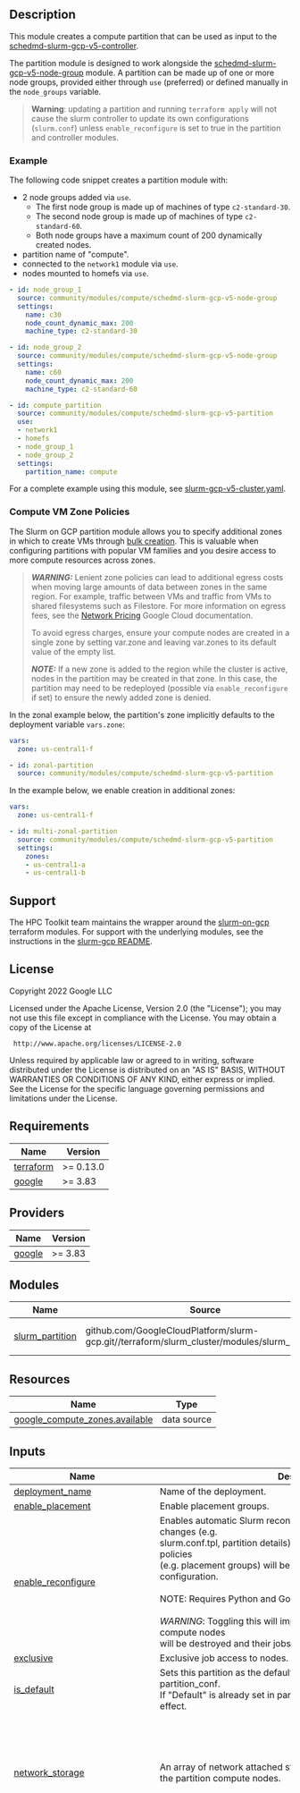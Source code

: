 ## Description

This module creates a compute partition that can be used as input to the
[schedmd-slurm-gcp-v5-controller](../../scheduler/schedmd-slurm-gcp-v5-controller/README.md).

The partition module is designed to work alongside the
[schedmd-slurm-gcp-v5-node-group](../schedmd-slurm-gcp-v5-node-group/README.md)
module. A partition can be made up of one or
more node groups, provided either through `use` (preferred) or defined manually
in the `node_groups` variable.

> **Warning**: updating a partition and running `terraform apply` will not cause
> the slurm controller to update its own configurations (`slurm.conf`) unless
> `enable_reconfigure` is set to true in the partition and controller modules.

### Example

The following code snippet creates a partition module with:

* 2 node groups added via `use`.
  * The first node group is made up of machines of type `c2-standard-30`.
  * The second node group is made up of machines of type `c2-standard-60`.
  * Both node groups have a maximum count of 200 dynamically created nodes.
* partition name of "compute".
* connected to the `network1` module via `use`.
* nodes mounted to homefs via `use`.

```yaml
- id: node_group_1
  source: community/modules/compute/schedmd-slurm-gcp-v5-node-group
  settings:
    name: c30
    node_count_dynamic_max: 200
    machine_type: c2-standard-30

- id: node_group_2
  source: community/modules/compute/schedmd-slurm-gcp-v5-node-group
  settings:
    name: c60
    node_count_dynamic_max: 200
    machine_type: c2-standard-60

- id: compute_partition
  source: community/modules/compute/schedmd-slurm-gcp-v5-partition
  use:
  - network1
  - homefs
  - node_group_1
  - node_group_2
  settings:
    partition_name: compute
```

For a complete example using this module, see
[slurm-gcp-v5-cluster.yaml](../../../examples/slurm-gcp-v5-cluster.yaml).

### Compute VM Zone Policies

The Slurm on GCP partition module allows you to specify additional zones in
which to create VMs through [bulk creation][bulk]. This is valuable when
configuring partitions with popular VM families and you desire access to
more compute resources across zones.

[bulk]: https://cloud.google.com/compute/docs/instances/multiple/about-bulk-creation
[networkpricing]: https://cloud.google.com/vpc/network-pricing

> **_WARNING:_** Lenient zone policies can lead to additional egress costs when
> moving large amounts of data between zones in the same region. For example,
> traffic between VMs and traffic from VMs to shared filesystems such as
> Filestore. For more information on egress fees, see the
> [Network Pricing][networkpricing] Google Cloud documentation.
>
> To avoid egress charges, ensure your compute nodes are created in a single
> zone by setting var.zone and leaving var.zones to its default value of the
> empty list.
>
> **_NOTE:_** If a new zone is added to the region while the cluster is active,
> nodes in the partition may be created in that zone. In this case, the
> partition may need to be redeployed (possible via `enable_reconfigure` if set)
> to ensure the newly added zone is denied.

In the zonal example below, the partition's zone implicitly defaults to the
deployment variable `vars.zone`:

```yaml
vars:
  zone: us-central1-f

- id: zonal-partition
  source: community/modules/compute/schedmd-slurm-gcp-v5-partition
```

In the example below, we enable creation in additional zones:

```yaml
vars:
  zone: us-central1-f

- id: multi-zonal-partition
  source: community/modules/compute/schedmd-slurm-gcp-v5-partition
  settings:
    zones:
    - us-central1-a
    - us-central1-b
```

## Support

The HPC Toolkit team maintains the wrapper around the [slurm-on-gcp] terraform
modules. For support with the underlying modules, see the instructions in the
[slurm-gcp README][slurm-gcp-readme].

[slurm-on-gcp]: https://github.com/GoogleCloudPlatform/slurm-gcp
[slurm-gcp-readme]: https://github.com/GoogleCloudPlatform/slurm-gcp#slurm-on-google-cloud-platform

## License
<!-- BEGINNING OF PRE-COMMIT-TERRAFORM DOCS HOOK -->
Copyright 2022 Google LLC

Licensed under the Apache License, Version 2.0 (the "License");
you may not use this file except in compliance with the License.
You may obtain a copy of the License at

     http://www.apache.org/licenses/LICENSE-2.0

Unless required by applicable law or agreed to in writing, software
distributed under the License is distributed on an "AS IS" BASIS,
WITHOUT WARRANTIES OR CONDITIONS OF ANY KIND, either express or implied.
See the License for the specific language governing permissions and
limitations under the License.

## Requirements

| Name | Version |
|------|---------|
| <a name="requirement_terraform"></a> [terraform](#requirement\_terraform) | >= 0.13.0 |
| <a name="requirement_google"></a> [google](#requirement\_google) | >= 3.83 |

## Providers

| Name | Version |
|------|---------|
| <a name="provider_google"></a> [google](#provider\_google) | >= 3.83 |

## Modules

| Name | Source | Version |
|------|--------|---------|
| <a name="module_slurm_partition"></a> [slurm\_partition](#module\_slurm\_partition) | github.com/GoogleCloudPlatform/slurm-gcp.git//terraform/slurm_cluster/modules/slurm_partition | v5-test-wo-gethostbyname-fix |

## Resources

| Name | Type |
|------|------|
| [google_compute_zones.available](https://registry.terraform.io/providers/hashicorp/google/latest/docs/data-sources/compute_zones) | data source |

## Inputs

| Name | Description | Type | Default | Required |
|------|-------------|------|---------|:--------:|
| <a name="input_deployment_name"></a> [deployment\_name](#input\_deployment\_name) | Name of the deployment. | `string` | n/a | yes |
| <a name="input_enable_placement"></a> [enable\_placement](#input\_enable\_placement) | Enable placement groups. | `bool` | `true` | no |
| <a name="input_enable_reconfigure"></a> [enable\_reconfigure](#input\_enable\_reconfigure) | Enables automatic Slurm reconfigure on when Slurm configuration changes (e.g.<br>slurm.conf.tpl, partition details). Compute instances and resource policies<br>(e.g. placement groups) will be destroyed to align with new configuration.<br><br>NOTE: Requires Python and Google Pub/Sub API.<br><br>*WARNING*: Toggling this will impact the running workload. Deployed compute nodes<br>will be destroyed and their jobs will be requeued. | `bool` | `false` | no |
| <a name="input_exclusive"></a> [exclusive](#input\_exclusive) | Exclusive job access to nodes. | `bool` | `true` | no |
| <a name="input_is_default"></a> [is\_default](#input\_is\_default) | Sets this partition as the default partition by updating the partition\_conf.<br>If "Default" is already set in partition\_conf, this variable will have no effect. | `bool` | `false` | no |
| <a name="input_network_storage"></a> [network\_storage](#input\_network\_storage) | An array of network attached storage mounts to be configured on the partition compute nodes. | <pre>list(object({<br>    server_ip             = string,<br>    remote_mount          = string,<br>    local_mount           = string,<br>    fs_type               = string,<br>    mount_options         = string,<br>    client_install_runner = map(string)<br>    mount_runner          = map(string)<br>  }))</pre> | `[]` | no |
| <a name="input_node_groups"></a> [node\_groups](#input\_node\_groups) | A list of node groups associated with this partition. See<br>schedmd-slurm-gcp-v5-node-group for more information on defining a node<br>group in a blueprint. | <pre>list(object({<br>    node_count_static      = number<br>    node_count_dynamic_max = number<br>    group_name             = string<br>    node_conf              = map(string)<br>    access_config = list(object({<br>      nat_ip       = string<br>      network_tier = string<br>    }))<br>    additional_disks = list(object({<br>      disk_name    = string<br>      device_name  = string<br>      disk_size_gb = number<br>      disk_type    = string<br>      disk_labels  = map(string)<br>      auto_delete  = bool<br>      boot         = bool<br>    }))<br>    additional_networks = list(object({<br>      network            = string<br>      subnetwork         = string<br>      subnetwork_project = string<br>      network_ip         = string<br>      nic_type           = string<br>      stack_type         = string<br>      queue_count        = number<br>      access_config = list(object({<br>        nat_ip       = string<br>        network_tier = string<br>      }))<br>      ipv6_access_config = list(object({<br>        network_tier = string<br>      }))<br>      alias_ip_range = list(object({<br>        ip_cidr_range         = string<br>        subnetwork_range_name = string<br>      }))<br>    }))<br>    bandwidth_tier         = string<br>    can_ip_forward         = bool<br>    disable_smt            = bool<br>    disk_auto_delete       = bool<br>    disk_labels            = map(string)<br>    disk_size_gb           = number<br>    disk_type              = string<br>    enable_confidential_vm = bool<br>    enable_oslogin         = bool<br>    enable_shielded_vm     = bool<br>    enable_spot_vm         = bool<br>    gpu = object({<br>      count = number<br>      type  = string<br>    })<br>    instance_template    = string<br>    labels               = map(string)<br>    machine_type         = string<br>    maintenance_interval = string<br>    metadata             = map(string)<br>    min_cpu_platform     = string<br>    on_host_maintenance  = string<br>    preemptible          = bool<br>    reservation_name     = string<br>    service_account = object({<br>      email  = string<br>      scopes = list(string)<br>    })<br>    shielded_instance_config = object({<br>      enable_integrity_monitoring = bool<br>      enable_secure_boot          = bool<br>      enable_vtpm                 = bool<br>    })<br>    spot_instance_config = object({<br>      termination_action = string<br>    })<br>    source_image_family  = string<br>    source_image_project = string<br>    source_image         = string<br>    tags                 = list(string)<br>  }))</pre> | `[]` | no |
| <a name="input_partition_conf"></a> [partition\_conf](#input\_partition\_conf) | Slurm partition configuration as a map.<br>See https://slurm.schedmd.com/slurm.conf.html#SECTION_PARTITION-CONFIGURATION | `map(string)` | `{}` | no |
| <a name="input_partition_name"></a> [partition\_name](#input\_partition\_name) | The name of the slurm partition. | `string` | n/a | yes |
| <a name="input_partition_startup_scripts_timeout"></a> [partition\_startup\_scripts\_timeout](#input\_partition\_startup\_scripts\_timeout) | The timeout (seconds) applied to the partition startup script. If<br>any script exceeds this timeout, then the instance setup process is considered<br>failed and handled accordingly.<br><br>NOTE: When set to 0, the timeout is considered infinite and thus disabled. | `number` | `300` | no |
| <a name="input_project_id"></a> [project\_id](#input\_project\_id) | Project in which the HPC deployment will be created. | `string` | n/a | yes |
| <a name="input_region"></a> [region](#input\_region) | The default region for Cloud resources. | `string` | n/a | yes |
| <a name="input_slurm_cluster_name"></a> [slurm\_cluster\_name](#input\_slurm\_cluster\_name) | Cluster name, used for resource naming and slurm accounting. If not provided it will default to the first 8 characters of the deployment name (removing any invalid characters). | `string` | `null` | no |
| <a name="input_startup_script"></a> [startup\_script](#input\_startup\_script) | Startup script that will be used by the partition VMs. | `string` | `""` | no |
| <a name="input_subnetwork_project"></a> [subnetwork\_project](#input\_subnetwork\_project) | The project the subnetwork belongs to. | `string` | `""` | no |
| <a name="input_subnetwork_self_link"></a> [subnetwork\_self\_link](#input\_subnetwork\_self\_link) | Subnet to deploy to. | `string` | `null` | no |
| <a name="input_zone"></a> [zone](#input\_zone) | Zone in which to create compute VMs. Additional zones in the same region can be specified in var.zones. | `string` | n/a | yes |
| <a name="input_zone_target_shape"></a> [zone\_target\_shape](#input\_zone\_target\_shape) | Strategy for distributing VMs across zones in a region.<br>ANY<br>  GCE picks zones for creating VM instances to fulfill the requested number of VMs<br>  within present resource constraints and to maximize utilization of unused zonal<br>  reservations.<br>ANY\_SINGLE\_ZONE (default)<br>  GCE always selects a single zone for all the VMs, optimizing for resource quotas,<br>  available reservations and general capacity.<br>BALANCED<br>  GCE prioritizes acquisition of resources, scheduling VMs in zones where resources<br>  are available while distributing VMs as evenly as possible across allowed zones<br>  to minimize the impact of zonal failure. | `string` | `"ANY_SINGLE_ZONE"` | no |
| <a name="input_zones"></a> [zones](#input\_zones) | Additional nodes in which to allow creation of partition nodes. Google Cloud<br>will find zone based on availability, quota and reservations. | `set(string)` | `[]` | no |

## Outputs

| Name | Description |
|------|-------------|
| <a name="output_partition"></a> [partition](#output\_partition) | Details of a slurm partition |
<!-- END OF PRE-COMMIT-TERRAFORM DOCS HOOK -->
